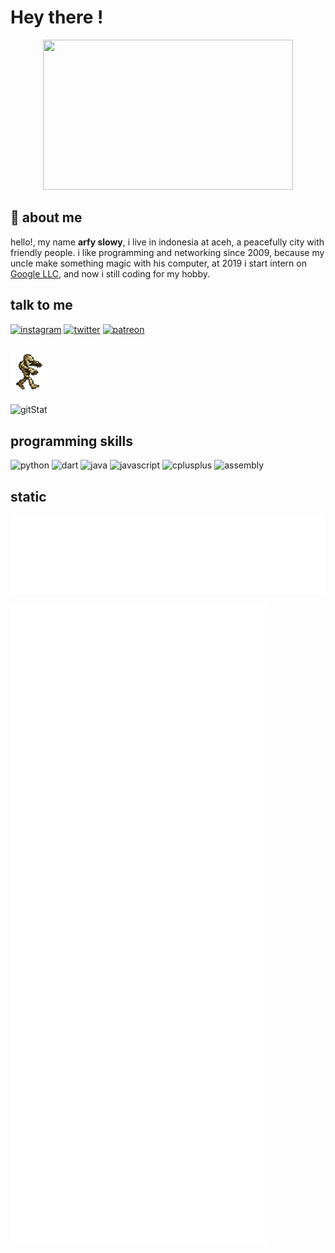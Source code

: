 # Hey there !

<p align="center">
    <img src="https://i.pinimg.com/originals/cc/c6/0d/ccc60d69aca836db0e61f62783d16b41.gif" height="240" width="400"/>
</p>

## :boy: about me

hello!, my name **arfy slowy**, i live in indonesia at aceh, a peacefully city with friendly people. i like programming and networking since 2009, because my uncle make something magic with his computer, at 2019 i start intern on [Google LLC](https://about.google/?utm_source=google-ID&utm_medium=referral&utm_campaign=hp-footer&fg=1), and now i still coding for my hobby.

## talk to me

[![instagram](https://img.shields.io/badge/Instagram-E4405F?style=for-the-badge&logo=instagram&logoColor=white)](https://www.instagram.com/arfy.slowy)
[![twitter](https://img.shields.io/badge/Twitter-1DA1F2?style=for-the-badge&logo=twitter&logoColor=white)](https://www.twitter.com/arfyslowy1)
[![patreon](https://img.shields.io/badge/Patreon-F96854?style=for-the-badge&logo=patreon&logoColor=white)](https://www.patreon.com/arfyslowy)

## [<img src="zombie.gif" width="60" height="60"/>](zombie.gif)

![gitStat](https://github-readme-stats.vercel.app/api?username=slowy07&show_icons=true&theme=bear)

## programming skills

![python](https://img.shields.io/badge/Python-16a085?style=for-the-badge&logo=Python&logoColor=white)
![dart](https://img.shields.io/badge/Dart-0175C2?style=for-the-badge&logo=dart&logoColor=white)
![java](https://img.shields.io/badge/Java-2980b9?style=for-the-badge&logo=Python&logoColor=white)
![javascript](https://img.shields.io/badge/JavaScript-323330?style=for-the-badge&logo=javascript&logoColor=F7DF1E)
![cplusplus](https://img.shields.io/badge/C%2B%2B-00599C?style=for-the-badge&logo=c%2B%2B&logoColor=white)
![assembly](https://img.shields.io/badge/Assembly-e67e22?style=for-the-badge&logo=AssemblyScript&logoColor=white)

## static

![contrib](https://raw.githubusercontent.com/slowy07/slowy07/05f1a4215e11b684c1089e137c3bc065c1f711be/contribution.svg)

![Metrics](github-metrics.svg)
